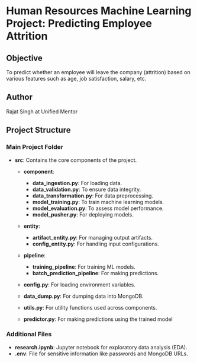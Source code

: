 # Human Resources Machine Learning Project: Predicting Employee Attrition

## Objective
To predict whether an employee will leave the company (attrition) based on various features such as age, job satisfaction, salary, etc.

## Author
Rajat Singh at Unified Mentor

## Project Structure

### Main Project Folder
- **src**: Contains the core components of the project.
  
  - **component**:
    - **data_ingestion.py**: For loading data.
    - **data_validation.py**: To ensure data integrity.
    - **data_transformation.py**: For data preprocessing.
    - **model_training.py**: To train machine learning models.
    - **model_evaluation.py**: To assess model performance.
    - **model_pusher.py**: For deploying models.
  
  - **entity**: 
    - **artifact_entity.py**: For managing output artifacts.
    - **config_entity.py**: For handling input configurations.
  
  - **pipeline**:
    - **training_pipeline**: For training ML models.
    - **batch_prediction_pipeline**: For making predictions.

  - **config.py**: For loading environment variables.
  - **data_dump.py**: For dumping data into MongoDB.
  - **utils.py**: For utility functions used across components.
  - **predictor.py**: For making predictions using the trained model


### Additional Files
- **research.ipynb**: Jupyter notebook for exploratory data analysis (EDA).
- **.env**: File for sensitive information like passwords and MongoDB URLs.
